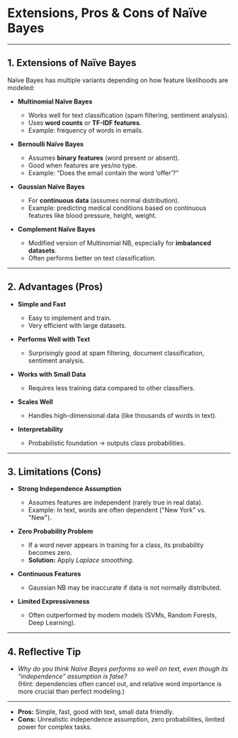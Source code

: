 # Extensions, Pros & Cons of Naïve Bayes

---

## 1. Extensions of Naïve Bayes

Naïve Bayes has multiple variants depending on how feature likelihoods are modeled:

- **Multinomial Naïve Bayes**
  - Works well for text classification (spam filtering, sentiment analysis).
  - Uses **word counts** or **TF-IDF features**.
  - Example: frequency of words in emails.

- **Bernoulli Naïve Bayes**
  - Assumes **binary features** (word present or absent).
  - Good when features are yes/no type.
  - Example: “Does the email contain the word ‘offer’?”

- **Gaussian Naïve Bayes**
  - For **continuous data** (assumes normal distribution).
  - Example: predicting medical conditions based on continuous features like blood pressure, height, weight.

- **Complement Naïve Bayes**
  - Modified version of Multinomial NB, especially for **imbalanced datasets**.
  - Often performs better on text classification.

---

## 2. Advantages (Pros)

- **Simple and Fast**
  - Easy to implement and train.
  - Very efficient with large datasets.

- **Performs Well with Text**
  - Surprisingly good at spam filtering, document classification, sentiment analysis.

- **Works with Small Data**
  - Requires less training data compared to other classifiers.

- **Scales Well**
  - Handles high-dimensional data (like thousands of words in text).

- **Interpretability**
  - Probabilistic foundation → outputs class probabilities.

---

## 3. Limitations (Cons)

- **Strong Independence Assumption**
  - Assumes features are independent (rarely true in real data).
  - Example: In text, words are often dependent ("New York" vs. "New").

- **Zero Probability Problem**
  - If a word never appears in training for a class, its probability becomes zero.
  - **Solution:** Apply *Laplace smoothing*.

- **Continuous Features**
  - Gaussian NB may be inaccurate if data is not normally distributed.

- **Limited Expressiveness**
  - Often outperformed by modern models (SVMs, Random Forests, Deep Learning).

---

## 4. Reflective Tip 
- *Why do you think Naïve Bayes performs so well on text, even though its “independence” assumption is false?*  
(Hint: dependencies often cancel out, and relative word importance is more crucial than perfect modeling.)

---
 
- **Pros:** Simple, fast, good with text, small data friendly.  
- **Cons:** Unrealistic independence assumption, zero probabilities, limited power for complex tasks.
